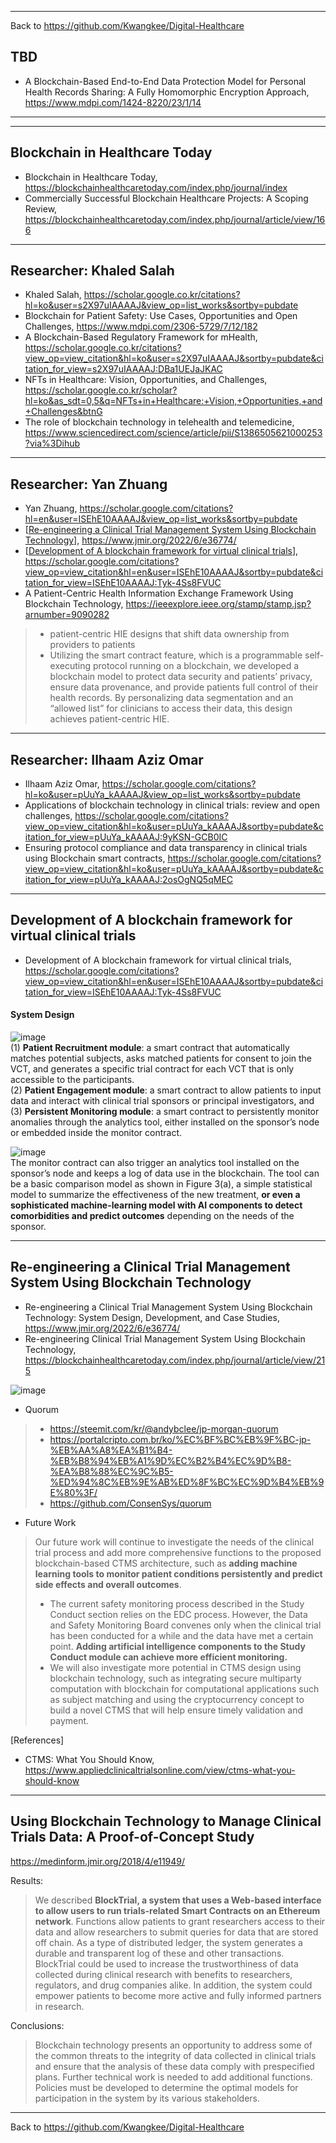 ***
Back to https://github.com/Kwangkee/Digital-Healthcare

## TBD
- A Blockchain-Based End-to-End Data Protection Model for Personal Health Records Sharing: A Fully Homomorphic Encryption Approach, https://www.mdpi.com/1424-8220/23/1/14

***
*** 
## Blockchain in Healthcare Today
- Blockchain in Healthcare Today, https://blockchainhealthcaretoday.com/index.php/journal/index
- Commercially Successful Blockchain Healthcare Projects: A Scoping Review, https://blockchainhealthcaretoday.com/index.php/journal/article/view/166

***
## Researcher: Khaled Salah
- Khaled Salah, https://scholar.google.co.kr/citations?hl=ko&user=s2X97uIAAAAJ&view_op=list_works&sortby=pubdate
- Blockchain for Patient Safety: Use Cases, Opportunities and Open Challenges, https://www.mdpi.com/2306-5729/7/12/182
- A Blockchain-Based Regulatory Framework for mHealth, https://scholar.google.co.kr/citations?view_op=view_citation&hl=ko&user=s2X97uIAAAAJ&sortby=pubdate&citation_for_view=s2X97uIAAAAJ:DBa1UEJaJKAC
- NFTs in Healthcare: Vision, Opportunities, and Challenges, https://scholar.google.co.kr/scholar?hl=ko&as_sdt=0,5&q=NFTs+in+Healthcare:+Vision,+Opportunities,+and+Challenges&btnG
- The role of blockchain technology in telehealth and telemedicine, https://www.sciencedirect.com/science/article/pii/S1386505621000253?via%3Dihub

***
## Researcher: Yan Zhuang
- Yan Zhuang, https://scholar.google.com/citations?hl=en&user=ISEhE10AAAAJ&view_op=list_works&sortby=pubdate
- [[Re-engineering a Clinical Trial Management System Using Blockchain Technology](https://github.com/Kwangkee/Digital-Healthcare/blob/main/BC4CrinicalTrial.md#re-engineering-a-clinical-trial-management-system-using-blockchain-technology)], https://www.jmir.org/2022/6/e36774/
- [[Development of A blockchain framework for virtual clinical trials](https://github.com/Kwangkee/Digital-Healthcare/blob/main/BC4CrinicalTrial.md#development-of-a-blockchain-framework-for-virtual-clinical-trials)], https://scholar.google.com/citations?view_op=view_citation&hl=en&user=ISEhE10AAAAJ&sortby=pubdate&citation_for_view=ISEhE10AAAAJ:Tyk-4Ss8FVUC
- A Patient-Centric Health Information Exchange Framework Using Blockchain Technology, https://ieeexplore.ieee.org/stamp/stamp.jsp?arnumber=9090282
>- patient-centric HIE designs that shift data ownership from providers to patients  
>- Utilizing the smart contract feature, which is a programmable self-executing protocol running on a blockchain, we developed a blockchain model to protect data security and patients’ privacy, ensure data provenance, and provide patients full control of their health records. By personalizing data segmentation and an “allowed list” for clinicians to access their data, this design achieves patient-centric HIE.  

***
## Researcher: Ilhaam Aziz Omar
- Ilhaam Aziz Omar, https://scholar.google.com/citations?hl=ko&user=pUuYa_kAAAAJ&view_op=list_works&sortby=pubdate
- Applications of blockchain technology in clinical trials: review and open challenges, https://scholar.google.com/citations?view_op=view_citation&hl=ko&user=pUuYa_kAAAAJ&sortby=pubdate&citation_for_view=pUuYa_kAAAAJ:9yKSN-GCB0IC  
- Ensuring protocol compliance and data transparency in clinical trials using Blockchain smart contracts, https://scholar.google.com/citations?view_op=view_citation&hl=ko&user=pUuYa_kAAAAJ&sortby=pubdate&citation_for_view=pUuYa_kAAAAJ:2osOgNQ5qMEC  

***
## Development of A blockchain framework for virtual clinical trials
- Development of A blockchain framework for virtual clinical trials, https://scholar.google.com/citations?view_op=view_citation&hl=en&user=ISEhE10AAAAJ&sortby=pubdate&citation_for_view=ISEhE10AAAAJ:Tyk-4Ss8FVUC

#### System Design

![image](https://user-images.githubusercontent.com/109835677/208568531-22f3aade-51c3-44b2-aa3a-96d34c2bf431.png)  
(1) **Patient Recruitment module**: a smart contract that automatically matches potential subjects, asks matched patients for consent to join the VCT, and generates a specific trial contract for each VCT that is only accessible to the participants.  
(2) **Patient Engagement module**: a smart contract to allow patients to input data and interact with clinical trial sponsors or principal investigators, and  
(3) **Persistent Monitoring module**: a smart contract to persistently monitor anomalies through the analytics tool, either installed on the sponsor’s node or embedded inside the monitor contract.  

![image](https://user-images.githubusercontent.com/109835677/208570101-0875ec39-f925-4157-bdaf-1147a53b15a9.png)  
The monitor contract can also trigger an analytics tool installed on the sponsor’s node and keeps a log of data use in the blockchain. The tool can be a basic comparison model as shown in Figure 3(a), a simple statistical model to summarize the effectiveness of the new treatment, **or even a sophisticated machine-learning model with AI components to detect comorbidities and predict outcomes** depending on the needs of the sponsor.  

***
## Re-engineering a Clinical Trial Management System Using Blockchain Technology
- Re-engineering a Clinical Trial Management System Using Blockchain Technology: System Design, Development, and Case Studies, https://www.jmir.org/2022/6/e36774/
- Re-engineering Clinical Trial Management System Using Blockchain Technology, https://blockchainhealthcaretoday.com/index.php/journal/article/view/215

![image](https://user-images.githubusercontent.com/109835677/208403426-90de7204-6271-4fe5-ae51-70fc876021d4.png)

- Quorum
>-	https://steemit.com/kr/@andybclee/jp-morgan-quorum
>-	https://portalcripto.com.br/ko/%EC%BF%BC%EB%9F%BC-jp-%EB%AA%A8%EA%B1%B4-%EB%B8%94%EB%A1%9D%EC%B2%B4%EC%9D%B8-%EA%B8%88%EC%9C%B5-%ED%94%8C%EB%9E%AB%ED%8F%BC%EC%9D%B4%EB%9E%80%3F/
>-	https://github.com/ConsenSys/quorum

- Future Work
>Our future work will continue to investigate the needs of the clinical trial process and add more comprehensive functions to the proposed blockchain-based CTMS architecture, such as **adding machine learning tools to monitor patient conditions persistently and predict side effects and overall outcomes**. 
>- The current safety monitoring process described in the Study Conduct section relies on the EDC process. However, the Data and Safety Monitoring Board convenes only when the clinical trial has been conducted for a while and the data have met a certain point. **Adding artificial intelligence components to the Study Conduct module can achieve more efficient monitoring.** 
>- We will also investigate more potential in CTMS design using blockchain technology, such as integrating secure multiparty computation with blockchain for computational applications such as subject matching and using the cryptocurrency concept to build a novel CTMS that will help ensure timely validation and payment.  

[References]  
- CTMS: What You Should Know, https://www.appliedclinicaltrialsonline.com/view/ctms-what-you-should-know


***
## Using Blockchain Technology to Manage Clinical Trials Data: A Proof-of-Concept Study  
https://medinform.jmir.org/2018/4/e11949/  

Results:  
>We described **BlockTrial, a system that uses a Web-based interface to allow users to run trials-related Smart Contracts on an Ethereum network**. Functions allow patients to grant researchers access to their data and allow researchers to submit queries for data that are stored off chain. As a type of distributed ledger, the system generates a durable and transparent log of these and other transactions. BlockTrial could be used to increase the trustworthiness of data collected during clinical research with benefits to researchers, regulators, and drug companies alike. In addition, the system could empower patients to become more active and fully informed partners in research.

Conclusions:  
>Blockchain technology presents an opportunity to address some of the common threats to the integrity of data collected in clinical trials and ensure that the analysis of these data comply with prespecified plans. Further technical work is needed to add additional functions. Policies must be developed to determine the optimal models for participation in the system by its various stakeholders.

***
Back to https://github.com/Kwangkee/Digital-Healthcare

